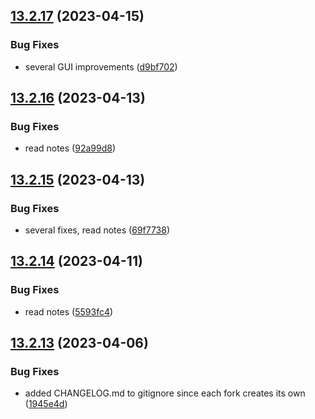 ## [13.2.17](https://github.com/Torwent/WaspLib/compare/v13.2.16...v13.2.17) (2023-04-15)


### Bug Fixes

* several GUI improvements ([d9bf702](https://github.com/Torwent/WaspLib/commit/d9bf70240877f1356bce5ed5032d4f124dd4c87b))



## [13.2.16](https://github.com/Torwent/WaspLib/compare/v13.2.15...v13.2.16) (2023-04-13)


### Bug Fixes

* read notes ([92a99d8](https://github.com/Torwent/WaspLib/commit/92a99d8cf098f3c22086d893c77968b1d7d140bf))



## [13.2.15](https://github.com/Torwent/WaspLib/compare/v13.2.14...v13.2.15) (2023-04-13)


### Bug Fixes

* several fixes, read notes ([69f7738](https://github.com/Torwent/WaspLib/commit/69f7738cb01f2184d2124e5b6ccd2e14e57dcf4c))



## [13.2.14](https://github.com/Torwent/WaspLib/compare/v13.2.13...v13.2.14) (2023-04-11)


### Bug Fixes

* read notes ([5593fc4](https://github.com/Torwent/WaspLib/commit/5593fc4430f1c6e3da7daafe9aa47a1a599ad84f))



## [13.2.13](https://github.com/Torwent/WaspLib/compare/v13.2.12...v13.2.13) (2023-04-06)


### Bug Fixes

* added CHANGELOG.md to gitignore since each fork creates its own ([1945e4d](https://github.com/Torwent/WaspLib/commit/1945e4d86f618826ddf02cfaa85088b8b5023317))



